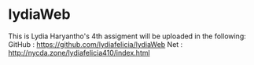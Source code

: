 # lydiaWeb

This is Lydia Haryantho's 4th assigment
will be uploaded in the following:
GitHub : https://github.com/lydiafelicia/lydiaWeb
Net : http://nycda.zone/lydiafelicia410/index.html
